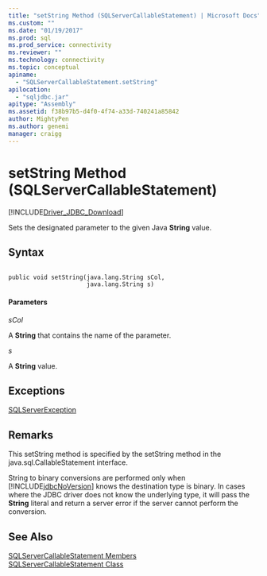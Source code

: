 ```yaml
---
title: "setString Method (SQLServerCallableStatement) | Microsoft Docs"
ms.custom: ""
ms.date: "01/19/2017"
ms.prod: sql
ms.prod_service: connectivity
ms.reviewer: ""
ms.technology: connectivity
ms.topic: conceptual
apiname: 
  - "SQLServerCallableStatement.setString"
apilocation: 
  - "sqljdbc.jar"
apitype: "Assembly"
ms.assetid: f38b97b5-d4f0-4f74-a33d-740241a85842
author: MightyPen
ms.author: genemi
manager: craigg
---
```

# setString Method (SQLServerCallableStatement)
[!INCLUDE[Driver_JDBC_Download](../../../includes/driver_jdbc_download.md)]

  Sets the designated parameter to the given Java **String** value.  
  
## Syntax  
  
```  
  
public void setString(java.lang.String sCol,  
                      java.lang.String s)  
```  
  
#### Parameters  
 *sCol*  
  
 A **String** that contains the name of the parameter.  
  
 *s*  
  
 A **String** value.  
  
## Exceptions  
 [SQLServerException](../../../connect/jdbc/reference/sqlserverexception-class.md)  
  
## Remarks  
 This setString method is specified by the setString method in the java.sql.CallableStatement interface.  
  
 String to binary conversions are performed only when [!INCLUDE[jdbcNoVersion](../../../includes/jdbcnoversion_md.md)] knows the destination type is binary. In cases where the JDBC driver does not know the underlying type, it will pass the **String** literal and return a server error if the server cannot perform the conversion.  
  
## See Also  
 [SQLServerCallableStatement Members](../../../connect/jdbc/reference/sqlservercallablestatement-members.md)   
 [SQLServerCallableStatement Class](../../../connect/jdbc/reference/sqlservercallablestatement-class.md)  
  
  
